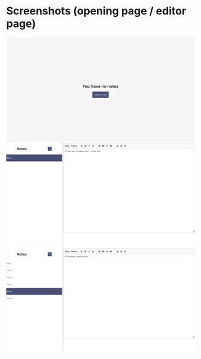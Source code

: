 # Screenshots (opening page / editor page)
<img src="screenshot.png" />
<img src="screenshot1.png" />
<img src="screenshot2.png" />
